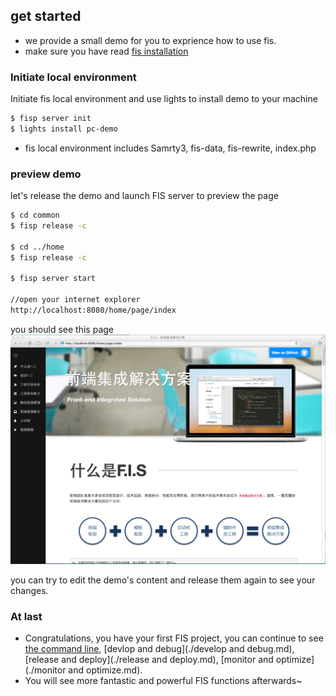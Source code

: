 ## get started

* we provide a small demo for you to exprience how to use fis.
* make sure you have read [fis installation](./installation.md)

### Initiate local environment

Initiate fis local environment and use lights to install demo to your machine

```bash
$ fisp server init
$ lights install pc-demo
```

*  fis local environment includes Samrty3, fis-data, fis-rewrite, index.php

### preview demo

let's release the demo and launch FIS server to preview the page

```bash
$ cd common
$ fisp release -c

$ cd ../home
$ fisp release -c

$ fisp server start

//open your internet explorer
http://localhost:8080/home/page/index
```

you should see this page
![](./images/fis-demo.png)

you can try to edit the demo's content and release them again to see your changes.

### At last

* Congratulations, you have your first FIS project, you can continue to see [the command line](./command-line.md), [devlop and debug](./develop and debug.md), [release and deploy](./release and deploy.md), [monitor and optimize](./monitor and optimize.md).
* You will see more fantastic and powerful FIS functions afterwards~
